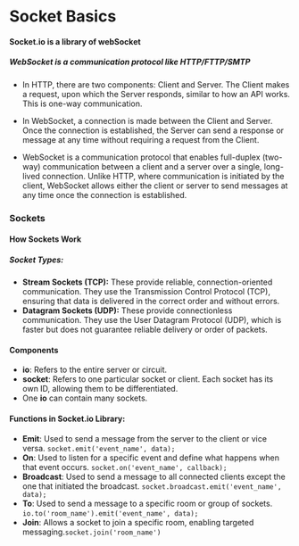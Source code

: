 # Socket Basics

#### Socket.io is a library of webSocket
##### WebSocket is a communication protocol like HTTP/FTTP/SMTP

- In HTTP, there are two components: Client and Server. The Client makes a request, upon which the Server responds, similar to how an API works. This is one-way communication.

- In WebSocket, a connection is made between the Client and Server. Once the connection is established, the Server can send a response or message at any time without requiring a request from the Client.

- WebSocket is a communication protocol that enables full-duplex (two-way) communication between a client and a server over a single, long-lived connection. Unlike HTTP, where communication is initiated by the client, WebSocket allows either the client or server to send messages at any time once the connection is established.

### Sockets

#### How Sockets Work
##### Socket Types:

-  **Stream Sockets (TCP):** These provide reliable, connection-oriented communication. They use the Transmission Control Protocol (TCP), ensuring that data is delivered in the correct order and without errors.
- **Datagram Sockets (UDP):** These provide connectionless communication. They use the User Datagram Protocol (UDP), which is faster but does not guarantee reliable delivery or order of packets.

#### Components
- **io**: Refers to the entire server or circuit.
- **socket**: Refers to one particular socket or client. Each socket has its own ID, allowing them to be differentiated.
- One **io** can contain many sockets.

#### Functions in Socket.io Library:

- **Emit**: Used to send a message from the server to the client or vice versa. `socket.emit('event_name', data);`
- **On**: Used to listen for a specific event and define what happens when that event occurs. `socket.on('event_name', callback);`
- **Broadcast**: Used to send a message to all connected clients except the one that initiated the broadcast. `socket.broadcast.emit('event_name', data);` 
- **To**: Used to send a message to a specific room or group of sockets. `io.to('room_name').emit('event_name', data);`
- **Join**: Allows a socket to join a specific room, enabling targeted messaging.`socket.join('room_name')`